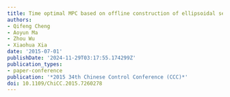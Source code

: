 ```yaml
---
title: Time optimal MPC based on offline construction of ellipsoidal sets
authors:
- Qifeng Cheng
- Aoyun Ma
- Zhou Wu
- Xiaohua Xia
date: '2015-07-01'
publishDate: '2024-11-29T03:17:55.174299Z'
publication_types:
- paper-conference
publication: '*2015 34th Chinese Control Conference (CCC)*'
doi: 10.1109/ChiCC.2015.7260278
---
```

